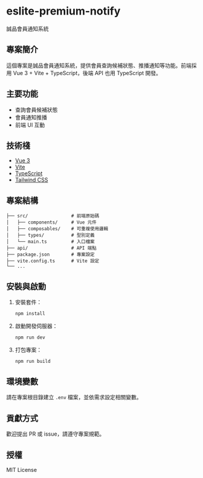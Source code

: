# eslite-premium-notify

誠品會員通知系統

## 專案簡介

這個專案是誠品會員通知系統，提供會員查詢候補狀態、推播通知等功能。前端採用 Vue 3 + Vite + TypeScript，後端 API 也用 TypeScript 開發。

## 主要功能
- 查詢會員候補狀態
- 會員通知推播
- 前端 UI 互動

## 技術棧
- [Vue 3](https://vuejs.org/)
- [Vite](https://vitejs.dev/)
- [TypeScript](https://www.typescriptlang.org/)
- [Tailwind CSS](https://tailwindcss.com/)

## 專案結構
```
├── src/                # 前端原始碼
│   ├── components/     # Vue 元件
│   ├── composables/    # 可重複使用邏輯
│   ├── types/          # 型別定義
│   └── main.ts         # 入口檔案
├── api/                # API 端點
├── package.json        # 專案設定
├── vite.config.ts      # Vite 設定
└── ...
```

## 安裝與啟動

1. 安裝套件：
   ```sh
   npm install
   ```
2. 啟動開發伺服器：
   ```sh
   npm run dev
   ```
3. 打包專案：
   ```sh
   npm run build
   ```

## 環境變數
請在專案根目錄建立 `.env` 檔案，並依需求設定相關變數。

## 貢獻方式
歡迎提出 PR 或 issue，請遵守專案規範。

## 授權
MIT License
